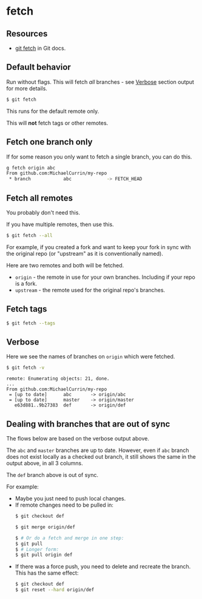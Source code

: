 # fetch

## Resources

- [git fetch](https://git-scm.com/docs/git-fetch) in Git docs.


## Default behavior

Run without flags. This will fetch _all_ branches - see [Verbose](#verbose) section output for more details.

```sh
$ git fetch
```

This runs for the default remote only.

This will **not** fetch tags or other remotes.


## Fetch one branch only

If for some reason you only want to fetch a single branch, you can do this.

```sh
g fetch origin abc
From github.com:MichaelCurrin/my-repo
 * branch            abc             -> FETCH_HEAD
```


## Fetch all remotes

You probably don't need this.

If you have multiple remotes, then use this.

```sh
$ git fetch --all
```

For example, if you created a fork and want to keep your fork in sync with the original repo (or "upstream" as it is conventionally named).

Here are two remotes and both will be fetched.

- `origin` - the remote in use for your own branches. Including if your repo is a fork.
- `upstream` - the remote used for the original repo's branches.


## Fetch tags

```sh
$ git fetch --tags
```




## Verbose

Here we see the names of branches on `origin` which were fetched.

```sh
$ git fetch -v
```
```
remote: Enumerating objects: 21, done.
...
From github.com:MichaelCurrin/my-repo
 = [up to date]      abc       -> origin/abc
 = [up to date]      master    -> origin/master
   e63d881..9b27383  def       -> origin/def
```


## Dealing with branches that are out of sync

The flows below are based on the verbose output above.

The `abc` and `master` branches are up to date. However, even if `abc` branch does not exist locally as a checked out branch, it still shows the same in the output above, in all 3 columns.

The `def` branch above is out of sync. 

For example:

- Maybe you just need to push local changes.
- If remote changes need to be pulled in:
    ```sh
    $ git checkout def

    $ git merge origin/def

    $ # Or do a fetch and merge in one step:
    $ git pull
    $ # Longer form:
    $ git pull origin def
    ```
- If there was a force push, you need to delete and recreate the branch. This has the same effect:
    ```sh
    $ git checkout def
    $ git reset --hard origin/def
    ```


